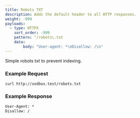 ```yaml
---
title: Robots TXT
description: Adds the default header to all HTTP responses.
weight: -999
payloads:
  - type: HTTPX
    sort_order: -999
    pattern: ^/robots\.txt
    data: 
        body: "User-agent: *\nDisallow: /\n"
---
```


Simple robots txt to prevent indexing.


### Example Request

```shell
curl http://xodbox.test/robots.txt
```

### Example Response

```txt
User-Agent: *
Disallow: /
```
